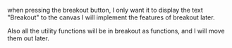 when pressing the breakout button, I only want it to display the text "Breakout" to the canvas
I will implement the features of breakout later.

Also all the utility functions will be in breakout as functions, and I will move them out later.